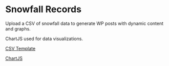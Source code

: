 # Snowfall Records

Upload a CSV of snowfall data to generate WP posts with dynamic content and graphs. 

ChartJS used for data visualizations.

[CSV Template]('./data.csv')

[ChartJS](https://www.chartjs.org/)